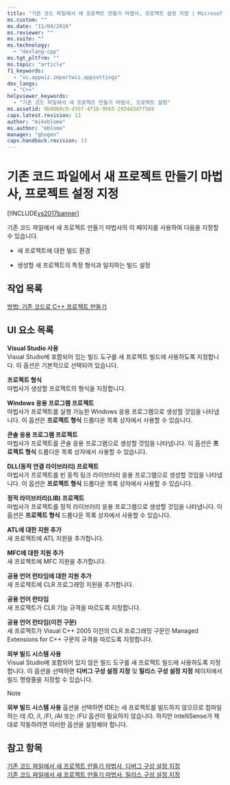 ```yaml
---
title: "기존 코드 파일에서 새 프로젝트 만들기 마법사, 프로젝트 설정 지정 | Microsoft Docs"
ms.custom: ""
ms.date: "11/04/2016"
ms.reviewer: ""
ms.suite: ""
ms.technology: 
  - "devlang-cpp"
ms.tgt_pltfrm: ""
ms.topic: "article"
f1_keywords: 
  - "vc.appwiz.importwiz.appsettings"
dev_langs: 
  - "C++"
helpviewer_keywords: 
  - "기존 코드 파일에서 새 프로젝트 만들기 마법사, 프로젝트 설정"
ms.assetid: 9b8860c9-d35f-4f18-9565-2934d3d7f569
caps.latest.revision: 13
author: "mikeblome"
ms.author: "mblome"
manager: "ghogen"
caps.handback.revision: 13
---
```

# 기존 코드 파일에서 새 프로젝트 만들기 마법사, 프로젝트 설정 지정
[!INCLUDE[vs2017banner](../assembler/inline/includes/vs2017banner.md)]

기존 코드 파일에서 새 프로젝트 만들기 마법사의 이 페이지를 사용하여 다음을 지정할 수 있습니다.  
  
-   새 프로젝트에 대한 빌드 환경  
  
-   생성할 새 프로젝트의 특정 형식과 일치하는 빌드 설정  
  
## 작업 목록  
 [방법: 기존 코드로 C\+\+ 프로젝트 만들기](../ide/how-to-create-a-cpp-project-from-existing-code.md)  
  
## UI 요소 목록  
 **Visual Studio 사용**  
 Visual Studio에 포함되어 있는 빌드 도구를 새 프로젝트 빌드에 사용하도록 지정합니다.  이 옵션은 기본적으로 선택되어 있습니다.  
  
 **프로젝트 형식**  
 마법사가 생성할 프로젝트의 형식을 지정합니다.  
  
 **Windows 응용 프로그램 프로젝트**  
 마법사가 프로젝트를 실행 가능한 Windows 응용 프로그램으로 생성할 것임을 나타냅니다.  이 옵션은 **프로젝트 형식** 드롭다운 목록 상자에서 사용할 수 있습니다.  
  
 **콘솔 응용 프로그램 프로젝트**  
 마법사가 프로젝트를 콘솔 응용 프로그램으로 생성할 것임을 나타냅니다.  이 옵션은 **프로젝트 형식** 드롭다운 목록 상자에서 사용할 수 있습니다.  
  
 **DLL\(동적 연결 라이브러리\) 프로젝트**  
 마법사가 프로젝트를 빈 동적 링크 라이브러리 응용 프로그램으로 생성할 것임을 나타냅니다.  이 옵션은 **프로젝트 형식** 드롭다운 목록 상자에서 사용할 수 있습니다.  
  
 **정적 라이브러리\(LIB\) 프로젝트**  
 마법사가 프로젝트를 정적 라이브러리 응용 프로그램으로 생성할 것임을 나타냅니다.  이 옵션은 **프로젝트 형식** 드롭다운 목록 상자에서 사용할 수 있습니다.  
  
 **ATL에 대한 지원 추가**  
 새 프로젝트에 ATL 지원을 추가합니다.  
  
 **MFC에 대한 지원 추가**  
 새 프로젝트에 MFC 지원을 추가합니다.  
  
 **공용 언어 런타임에 대한 지원 추가**  
 새 프로젝트에 CLR 프로그래밍 지원을 추가합니다.  
  
 **공용 언어 런타임**  
 새 프로젝트가 CLR 기능 규격을 따르도록 지정합니다.  
  
 **공용 언어 런타임\(이전 구문\)**  
 새 프로젝트가 Visual C\+\+ 2005 이전의 CLR 프로그래밍 구문인 Managed Extensions for C\+\+ 구문의 규격을 따르도록 지정합니다.  
  
 **외부 빌드 시스템 사용**  
 Visual Studio에 포함되어 있지 않은 빌드 도구를 새 프로젝트 빌드에 사용하도록 지정합니다.  이 옵션을 선택하면 **디버그 구성 설정 지정** 및 **릴리스 구성 설정 지정** 페이지에서 빌드 명령줄을 지정할 수 있습니다.  
  
> [!NOTE]
>  **외부 빌드 시스템 사용** 옵션을 선택하면 IDE는 새 프로젝트를 빌드하지 않으므로 컴파일하는 데 \/D, \/I, \/FI, \/AI 또는 \/FU 옵션이 필요하지 않습니다.  하지만 IntelliSense가 제대로 작동하려면 이러한 옵션을 설정해야 합니다.  
  
## 참고 항목  
 [기존 코드 파일에서 새 프로젝트 만들기 마법사, 디버그 구성 설정 지정](../ide/specify-debug-configuration-settings.md)   
 [기존 코드 파일에서 새 프로젝트 만들기 마법사, 릴리스 구성 설정 지정](../ide/specify-release-configuration.md)